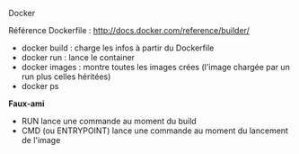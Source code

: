 Docker

Référence Dockerfile : http://docs.docker.com/reference/builder/


- docker build : charge les infos à partir du Dockerfile
- docker run : lance le container
- docker images : montre toutes les images crées (l'image chargée par un run plus celles héritées)
- docker ps

**Faux-ami**

- RUN lance une commande au moment du build
- CMD (ou ENTRYPOINT) lance une commande au moment du lancement de l'image
